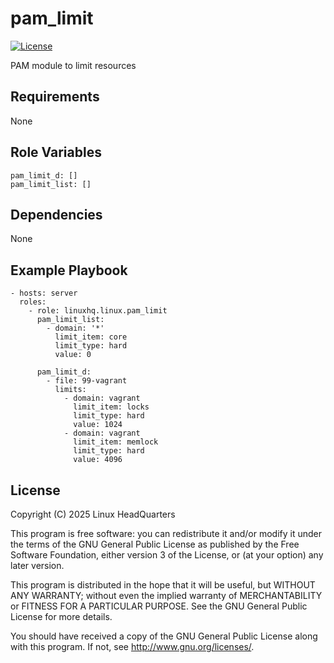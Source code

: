 # pam\_limit

[![License](https://img.shields.io/badge/license-GPLv3-lightgreen)](https://www.gnu.org/licenses/gpl-3.0.en.html#license-text)

PAM module to limit resources

## Requirements

None

## Role Variables

    pam_limit_d: []
    pam_limit_list: []

## Dependencies

None

## Example Playbook

    - hosts: server
      roles:
        - role: linuxhq.linux.pam_limit
          pam_limit_list:
            - domain: '*'
              limit_item: core
              limit_type: hard
              value: 0

          pam_limit_d:
            - file: 99-vagrant
              limits:
                - domain: vagrant
                  limit_item: locks
                  limit_type: hard
                  value: 1024
                - domain: vagrant
                  limit_item: memlock
                  limit_type: hard
                  value: 4096

## License

Copyright (C) 2025 Linux HeadQuarters

This program is free software: you can redistribute it and/or modify
it under the terms of the GNU General Public License as published by
the Free Software Foundation, either version 3 of the License, or
(at your option) any later version.

This program is distributed in the hope that it will be useful,
but WITHOUT ANY WARRANTY; without even the implied warranty of
MERCHANTABILITY or FITNESS FOR A PARTICULAR PURPOSE. See the
GNU General Public License for more details.

You should have received a copy of the GNU General Public License
along with this program. If not, see <http://www.gnu.org/licenses/>.
